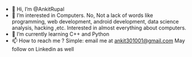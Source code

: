 - 👋 Hi, I’m @AnkitRupal
- 👀 I’m interested in Computers. No, Not a lack of words like programming, web development, android development, data science analysis, hacking ,etc. Interested in almost everything about
computers.
- 🌱 I’m currently learning C++ and Python
- 📫 How to reach me ? Simple: email me at ankit301001@gmail.com May follow on Linkedin as well 

<!---
AnkitRupal/AnkitRupal is a ✨ special ✨ repository because its `README.md` (this file) appears on your GitHub profile.
You can click the Preview link to take a look at your changes.
--->
